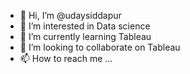- 👋 Hi, I’m @udaysiddapur
- 👀 I’m interested in Data science
- 🌱 I’m currently learning Tableau
- 💞️ I’m looking to collaborate on Tableau
- 📫 How to reach me ...

<!---
udaysiddapur/udaysiddapur is a ✨ special ✨ repository because its `README.md` (this file) appears on your GitHub profile.
You can click the Preview link to take a look at your changes.
--->
